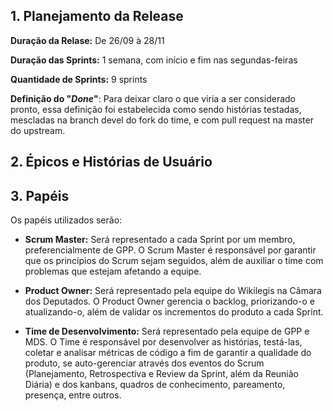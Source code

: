 ## 1. Planejamento da Release

**Duração da Relase:** De 26/09 à 28/11

**Duração das Sprints:** 1 semana, com início e fim nas segundas-feiras

**Quantidade de Sprints:** 9 sprints

**Definição do "_Done_"**: Para deixar claro o que viria a ser considerado pronto, essa definição foi estabelecida como sendo histórias testadas, mescladas na branch devel do fork do time, e com pull request na master do upstream.

## 2. Épicos e Histórias de Usuário

## 3. Papéis

Os papéis utilizados serão:

- **Scrum Master:** Será representado a cada Sprint por um membro, preferencialmente de GPP. O Scrum Master é responsável por garantir que os princípios do Scrum sejam seguidos, além de auxiliar o time com problemas que estejam afetando a equipe.

- **Product Owner:** Será representado pela equipe do Wikilegis na Câmara dos Deputados. O Product Owner gerencia o backlog, priorizando-o e atualizando-o, além de validar os incrementos do produto a cada Sprint.

- **Time de Desenvolvimento:** Será representado pela equipe de GPP e MDS. O Time é responsável por desenvolver as histórias, testá-las, coletar e analisar métricas de código a fim de garantir a qualidade do produto, se auto-gerenciar através dos eventos do Scrum (Planejamento, Retrospectiva e Review da Sprint, além da Reunião Diária) e dos kanbans, quadros de conhecimento, pareamento, presença, entre outros.